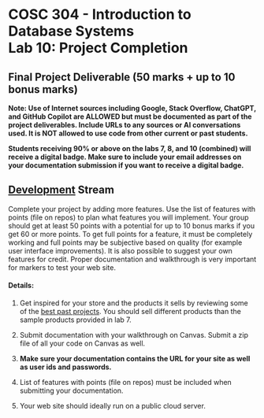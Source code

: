 # COSC 304 - Introduction to Database Systems<br>Lab 10: Project Completion

## Final Project Deliverable (50 marks + up to 10 bonus marks)

**Note: Use of Internet sources including Google, Stack Overflow, ChatGPT, and GitHub Copilot are ALLOWED but must be documented as part of the project deliverables. Include URLs to any sources or AI conversations used. It is NOT allowed to use code from other current or past students.**

**Students receiving 90% or above on the labs 7, 8, and 10 (combined) will receive a digital badge. Make sure to include your email addresses on your documentation submission if you want to receive a digital badge.**

## [Development](develop/) Stream

Complete your project by adding more features. Use the list of features with points (file on repos) to plan what features you will implement. Your group should get at least 50 points with a potential for up to 10 bonus marks if you get 60 or more points. To get full points for a feature, it must be completely working and full points may be subjective based on quality (for example user interface improvements). It is also possible to suggest your own features for credit. Proper documentation and walkthrough is very important for markers to test your web site.

#### Details:

1. Get inspired for your store and the products it sells by reviewing some of the [best past projects](https://cmps-people.ok.ubc.ca/rlawrenc/teaching/304/Project/index.html). You should sell different products than the sample products provided in lab 7.

2. Submit documentation with your walkthrough on Canvas. Submit a zip file of all your code on Canvas as well.

3. **Make sure your documentation contains the URL for your site as well as user ids and passwords.**

4. List of features with points (file on repos) must be included when submitting your documentation.

5. Your web site should ideally run on a public cloud server.
